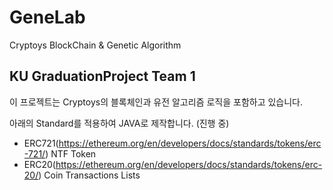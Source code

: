 # GeneLab
Cryptoys BlockChain & Genetic Algorithm

## KU GraduationProject Team 1
이 프로젝트는 Cryptoys의 블록체인과 유전 알고리즘 로직을 포함하고 있습니다.

아래의 Standard를 적용하여 JAVA로 제작합니다. (진행 중)

- ERC721(https://ethereum.org/en/developers/docs/standards/tokens/erc-721/) NTF Token
- ERC20(https://ethereum.org/en/developers/docs/standards/tokens/erc-20/) Coin Transactions Lists

